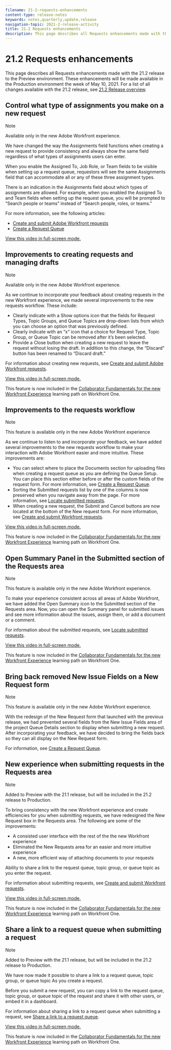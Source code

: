 ```yaml
---
filename: 21-2-requests-enhancements
content-type: release-notes
keywords: notes,quarterly,update,release
navigation-topic: 2021-2-release-activity
title: 21.2 Requests enhancements
description: This page describes all Requests enhancements made with the 21.2 release to the Preview environment. These enhancements will be made available in the Production environment the week of May 10, 2021. For a list of all changes available with the 21.2 release, see 21.2 Release overview.
---
```


# 21.2 Requests enhancements

This page describes all Requests enhancements made with the 21.2 release to the Preview environment. These enhancements will be made available in the Production environment the week of May 10, 2021. For a list of all changes available with the 21.2 release, see [21.2 Release overview](../../../product-announcements/product-releases/21.2-release-activity/21-2-release-overview.md).

## Control what type of assignments you make on a new request

>[!NOTE]
>
>Available only in the new Adobe Workfront experience.

We have changed the way the Assignments field functions when creating a new request to provide consistency and always show the same field regardless of what types of assignments users can enter.

When you enable the Assigned To, Job Role, or Team fields to be visible when setting up a request queue, requestors will see the same Assignments field that can accommodate all or any of these three assignment types.

There is an indication in the Assignments field about which types of assignments are allowed. For example, when you enabled the Assigned To and Team fields when setting up the request queue, you will be prompted to “Search people or teams” instead of “Search people, roles, or teams.”

For more information, see the following articles:

* [Create and submit Adobe Workfront requests](/help/quicksilver/manage-work/requests/create-requests/create-submit-requests.md) 
* [Create a Request Queue](../../../manage-work/requests/create-and-manage-request-queues/create-request-queue.md)

<!--WRITER
<iframe class="vimeo-player_0" src="assets/534936462?" frameborder="0" allowfullscreen="1" width="560px" height="315px"></iframe>
-->

[View this video in full-screen mode.](https://vimeo.com/534936462/5bc0cd18f2)

## Improvements to creating requests and managing drafts

>[!NOTE]
>
>Available only in the new Adobe Workfront experience.

As we continue to incorporate your feedback about creating requests in the new Workfront experience, we made several improvements to the new requests workflow. These include:

* Clearly indicate with a Show options icon that the fields for Request Types, Topic Groups, and Queue Topics are drop-down lists from which you can choose an option that was previously defined.
* Clearly indicate with an “x” icon that a choice for Request Type, Topic Group, or Queue Topic can be removed after it’s been selected.
* Provide a Close button when creating a new request to leave the request without losing the draft. In addition to this change, the “Discard” button has been renamed to “Discard draft.”

For information about creating new requests, see [Create and submit Adobe Workfront requests](/help/quicksilver/manage-work/requests/create-requests/create-submit-requests.md).

<!--WRITER
<iframe class="vimeo-player_0" src="assets/534942833?" frameborder="0" allowfullscreen="1" width="560px" height="315px"></iframe>
-->

[View this video in full-screen mode.](https://vimeo.com/534942833/015c804c90)

This feature is now included in the [Collaborator Fundamentals for the new Workfront Experience](https://one.workfront.com/s/learningpath1/collaborator-fundamentals-for-the-new-workfront-experience-MCY5AMOQQTGFDVZB4ODS6TXCYE2A) learning path on Workfront One.

## Improvements to the requests workflow

>[!NOTE]
>
>This feature is available only in the new Adobe Workfront experience

As we continue to listen to and incorporate your feedback, we have added several improvements to the new requests workflow to make your interaction with Adobe Workfront easier and more intuitive. These improvements are:

* You can select where to place the Documents section for uploading files when creating a request queue as you are defining the Queue Setup. You can place this section either before or after the custom fields of the request form. For more information, see [Create a Request Queue](../../../manage-work/requests/create-and-manage-request-queues/create-request-queue.md).
* Sorting the Submitted requests list by one of the columns is now preserved when you navigate away from the page. For more information, see [Locate submitted requests](../../../manage-work/requests/create-requests/locate-submitted-requests.md).
* When creating a new request, the Submit and Cancel buttons are now located at the bottom of the New request form. For more information, see [Create and submit Workfront requests](/help/quicksilver/manage-work/requests/create-requests/create-submit-requests.md).

<!--WRITER
<iframe class="vimeo-player_0" src="assets/529398888?" frameborder="0" allowfullscreen="1" width="560px" height="315px"></iframe>
-->

[View this video in full-screen mode.](https://vimeo.com/529398888/a1f8b351d2)

This feature is now included in the [Collaborator Fundamentals for the new Workfront Experience](https://one.workfront.com/s/learningpath1/collaborator-fundamentals-for-the-new-workfront-experience-MCY5AMOQQTGFDVZB4ODS6TXCYE2A) learning path on Workfront One.

## Open Summary Panel in the Submitted section of the Requests area

>[!NOTE]
>
>This feature is available only in the new Adobe Workfront experience.

To make your experience consistent across all areas of Adobe Workfront, we have added the Open Summary icon to the Submitted section of the Requests area. Now, you can open the Summary panel for submitted issues and see more information about the issues, assign them, or add a document or a comment.

For information about the submitted requests, see [Locate submitted requests](../../../manage-work/requests/create-requests/locate-submitted-requests.md).

<!--WRITER
<iframe class="vimeo-player_0" src="assets/525633302?" frameborder="0" allowfullscreen="1" width="560px" height="315px"></iframe>
-->

[View this video in full-screen mode.](https://vimeo.com/525633302/3a24c51f28)

This feature is now included in the [Collaborator Fundamentals for the new Workfront Experience](https://one.workfront.com/s/learningpath1/collaborator-fundamentals-for-the-new-workfront-experience-MCY5AMOQQTGFDVZB4ODS6TXCYE2A) learning path on Workfront One.

## Bring back removed New Issue Fields on a New Request form

>[!NOTE]
>
>This feature is available only in the new Adobe Workfront experience.

With the redesign of the New Request form that launched with the previous release, we had prevented several fields from the New Issue Fields area of the project Queue Details section to display when submitting a new request. After incorporating your feedback, we have decided to bring the fields back so they can all display on the New Request form.

For information, see [Create a Request Queue](../../../manage-work/requests/create-and-manage-request-queues/create-request-queue.md).

## New experience when submitting requests in the Requests area

>[!NOTE]
>
>Added to Preview with the 21.1 release, but will be included in the 21.2 release to Production.

To bring consistency with the new Workfront experience and create efficiencies for you when submitting requests, we have redesigned the New Request box in the Requests area. The following are some of the improvements:

* A consisted user interface with the rest of the the new Workfront experience
* Eliminated the New Requests area for an easier and more intuitive experience
* A new, more efficient way of attaching documents to your requests

Ability to share a link to the request queue, topic group, or queue topic as you enter the request.

For information about submitting requests, see [Create and submit Workfront requests](/help/quicksilver/manage-work/requests/create-requests/create-submit-requests.md).

<!--WRITER
<iframe class="vimeo-player_0" src="assets/500718803?" frameborder="0" allowfullscreen="1" width="560px" height="315px"></iframe>
-->

[View this video in full-screen mode.](https://vimeo.com/500718803/3cac0e333d)

This feature is now included in the [Collaborator Fundamentals for the new Workfront Experience](https://one.workfront.com/s/learningpath1/collaborator-fundamentals-for-the-new-workfront-experience-MCY5AMOQQTGFDVZB4ODS6TXCYE2A) learning path on Workfront One.

## Share a link to a request queue when submitting a request

>[!NOTE]
>
>Added to Preview with the 21.1 release, but will be included in the 21.2 release to Production.

We have now made it possible to share a link to a request queue, topic group, or queue topic As you create a request.

Before you submit a new request, you can copy a link to the request queue, topic group, or queue topic of the request and share it with other users, or embed it in a dashboard.

For information about sharing a link to a request queue when submitting a request, see [Share a link to a request queue](../../../manage-work/requests/create-requests/share-link-to-request-queue.md).

<!--WRITER
<iframe class="vimeo-player_0" src="assets/500718523?" frameborder="0" allowfullscreen="1" width="560px" height="315px"></iframe>
-->

[View this video in full-screen mode.](https://vimeo.com/500718523/bc6600e610)

This feature is now included in the [Collaborator Fundamentals for the new Workfront Experience](https://one.workfront.com/s/learningpath1/collaborator-fundamentals-for-the-new-workfront-experience-MCY5AMOQQTGFDVZB4ODS6TXCYE2A) learning path on Workfront One.
